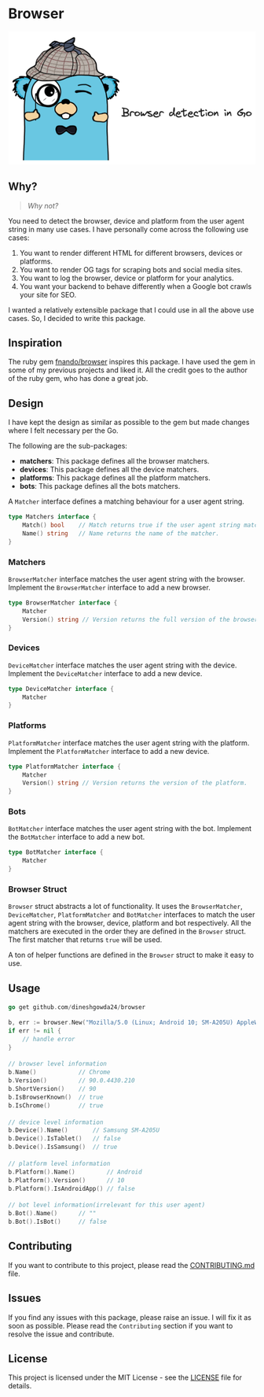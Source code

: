 # Browser

![](logo.png)

## Why?

> *Why not?*

You need to detect the browser, device and platform from the user agent string in many use cases. I have personally come across the following use cases:

1. You want to render different HTML for different browsers, devices or platforms.
2. You want to render OG tags for scraping bots and social media sites.
3. You want to log the browser, device or platform for your analytics.
4. You want your backend to behave differently when a Google bot crawls your site for SEO.

I wanted a relatively extensible package that I could use in all the above use cases. So, I decided to write this package.

## Inspiration

The ruby gem [fnando/browser](https://github.com/fnando/browser) inspires this package. I have used the gem in some of my previous projects and liked it. All the credit goes to the author of the ruby gem, who has done a great job.

## Design

I have kept the design as similar as possible to the gem but made changes where I felt necessary per the Go.

The following are the sub-packages:

- **matchers**: This package defines all the browser matchers.
- **devices**: This package defines all the device matchers.
- **platforms**: This package defines all the platform matchers.
- **bots**: This package defines all the bots matchers.

A `Matcher` interface defines a matching behaviour for a user agent string.

```go
type Matchers interface {
    Match() bool    // Match returns true if the user agent string matches the matcher.
    Name() string   // Name returns the name of the matcher.
}
```

### Matchers

`BrowserMatcher` interface matches the user agent string with the browser. Implement the `BrowserMatcher` interface to add a new browser.

```go
type BrowserMatcher interface {
    Matcher
    Version() string // Version returns the full version of the browser.
}
```

### Devices

`DeviceMatcher` interface matches the user agent string with the device. Implement the `DeviceMatcher` interface to add a new device.

```go
type DeviceMatcher interface {
    Matcher
}
```

### Platforms

`PlatformMatcher` interface matches the user agent string with the platform. Implement the `PlatformMatcher` interface to add a new device.

```go
type PlatformMatcher interface {
    Matcher
    Version() string // Version returns the version of the platform.
}
```

### Bots

`BotMatcher` interface matches the user agent string with the bot. Implement the `BotMatcher` interface to add a new bot.

```go
type BotMatcher interface {
    Matcher
}
```

### Browser Struct

`Browser` struct abstracts a lot of functionality. It uses the `BrowserMatcher`, `DeviceMatcher`, `PlatformMatcher` and `BotMatcher` interfaces to match the user agent string with the browser, device, platform and bot respectively. All the matchers are executed in the order they are defined in the `Browser` struct. The first matcher that returns `true` will be used.

A ton of helper functions are defined in the `Browser` struct to make it easy to use.

## Usage

```go
go get github.com/dineshgowda24/browser
```

```go
b, err := browser.New("Mozilla/5.0 (Linux; Android 10; SM-A205U) AppleWebKit/537.36 (KHTML, like Gecko) Chrome/90.0.4430.210 Mobile Safari/537.36")
if err != nil {
    // handle error
}

// browser level information
b.Name()            // Chrome
b.Version()         // 90.0.4430.210
b.ShortVersion()    // 90
b.IsBrowserKnown()  // true
b.IsChrome()        // true

// device level information
b.Device().Name()       // Samsung SM-A205U
b.Device().IsTablet()   // false
b.Device().IsSamsung()  // true

// platform level information
b.Platform().Name()         // Android
b.Platform().Version()      // 10
b.Platform().IsAndroidApp() // false

// bot level information(irrelevant for this user agent)
b.Bot().Name()      // ""
b.Bot().IsBot()     // false
```

## Contributing

If you want to contribute to this project, please read the [CONTRIBUTING.md](CONTRIBUTING.md) file.

## Issues

If you find any issues with this package, please raise an issue. I will fix it as soon as possible. Please read the `Contributing` section if you want to resolve the issue and contribute.

## License

This project is licensed under the MIT License - see the [LICENSE](LICENSE) file for details.
